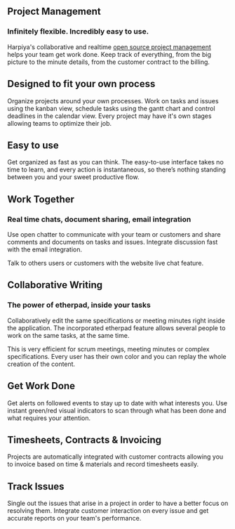 Project Management
------------------

### Infinitely flexible. Incredibly easy to use.


Harpiya's collaborative and realtime <a href="https://www.harpiya.com/page/project-management">open source project management</a>
helps your team get work done. Keep track of everything, from the big picture
to the minute details, from the customer contract to the billing.

Designed to fit your own process
--------------------------------

Organize projects around your own processes. Work on tasks and issues using the
kanban view, schedule tasks using the gantt chart and control deadlines in the
calendar view. Every project may have it's own stages allowing teams to
optimize their job.

Easy to use
-----------

Get organized as fast as you can think. The easy-to-use interface takes no time
to learn, and every action is instantaneous, so there’s nothing standing
between you and your sweet productive flow.

Work Together
-------------

### Real time chats, document sharing, email integration

Use open chatter to communicate with your team or customers and share comments
and documents on tasks and issues. Integrate discussion fast with the email
integration.

Talk to others users or customers with the website live chat feature.

Collaborative Writing
---------------------

### The power of etherpad, inside your tasks

Collaboratively edit the same specifications or meeting minutes right inside
the application. The incorporated etherpad feature allows several people to
work on the same tasks, at the same time.

This is very efficient for scrum meetings, meeting minutes or complex
specifications. Every user has their own color and you can replay the whole
creation of the content.

Get Work Done
-------------

Get alerts on followed events to stay up to date with what interests you. Use
instant green/red visual indicators to scan through what has been done and what
requires your attention.

Timesheets, Contracts & Invoicing
---------------------------------

Projects are automatically integrated with customer contracts allowing you to
invoice based on time & materials and record timesheets easily.

Track Issues
------------

Single out the issues that arise in a project in order to have a better focus
on resolving them. Integrate customer interaction on every issue and get
accurate reports on your team's performance.

